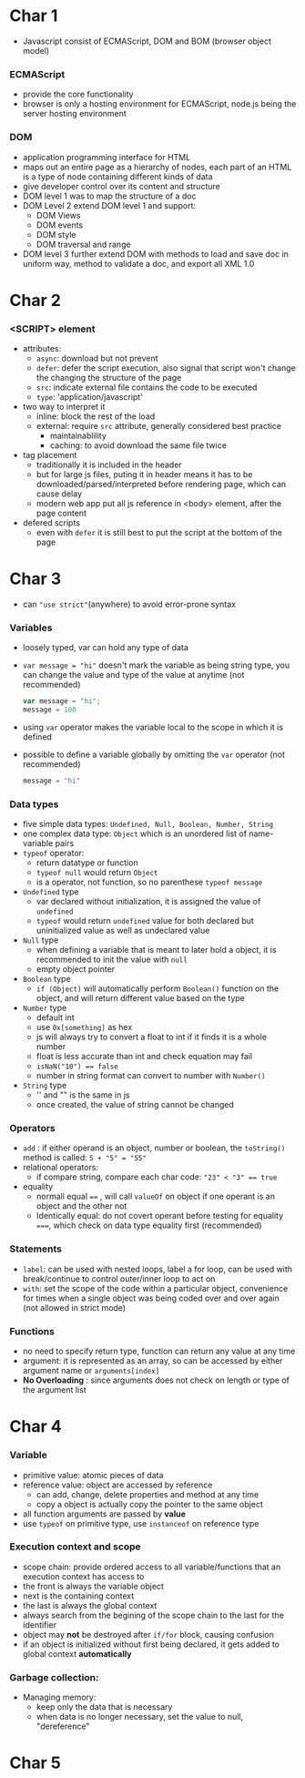 # Char 1

* Javascript consist of ECMAScript, DOM and BOM (browser object model)

### ECMAScript

* provide the core functionality
* browser is only a hosting environment for ECMAScript, node.js being the server hosting environment

### DOM

* application programming interface for HTML
* maps out an entire page as a hierarchy of nodes, each part of an HTML is a type of node containing different kinds of data
* give developer control over its content and structure
* DOM level 1 was to map the structure of a doc
* DOM Level 2 extend DOM level 1 and support:
  * DOM Views
  * DOM events
  * DOM style
  * DOM traversal and range
* DOM level 3 further extend DOM with methods to load and save doc in uniform way, method to validate a doc, and export all XML 1.0

# Char 2

### \<SCRIPT\> element 

* attributes:
  * `async`: download but not prevent
  * `defer`: defer the script execution, also signal that script won't change the changing the structure of the page 
  * `src`: indicate external file contains the code to be executed
  * `type`: 'application/javascript'
* two way to interpret it 
  * inline: block the rest of the load
  * external: require `src` attribute, generally considered best practice
    * maintainablility
    * caching: to avoid download the same file twice
* tag placement
  * traditionally it is included in the header
  * but for large js files, puting it in header means it has to be downloaded/parsed/interpreted before rendering page, which can cause delay
  * modern web app put all js reference in \<body\> element, after the page content
* defered scripts
  * even with `defer` it is still best to put the script at the bottom of the page

# Char 3

* can `"use strict"`(anywhere) to avoid error-prone syntax

### Variables

* loosely typed, var can hold any type of data

* `var message = "hi"` doesn't mark the variable as being string type, you can change the value and type of the value at anytime (not recommended)

  ```javascript
  var message = "hi";
  message = 100
  ```

* using `var` operator makes the variable local to the scope in which it is defined

* possible to define a variable globally by omitting the `var` operator (not recommended)

  ```javascript
  message = "hi"
  ```

### Data types

* five simple data types: `Undefined, Null, Boolean, Number, String`
* one complex data type: `Object` which is an unordered list of name-variable pairs
* `typeof` operator:
  * return datatype or function
  * `typeof null` would return `Object`
  * is a operator, not function, so no parenthese `typeof message`
* `Undefined` type
  * var declared without initialization, it is assigned the value of `undefined`
  * `typeof` would return `undefined` value for both declared but uninitialized value as well as undeclared value
* `Null` type
  * when defining a variable that is meant to later hold a object, it is recommended to init the value with `null`
  * empty object pointer
* `Boolean` type
  * `if (Object)` will automatically perform `Boolean()` function on the object, and will return different value based on the type
* `Number` type
  * default int
  * use `0x[something]` as hex
  * js will always try to convert a float to int if it finds it is a whole number
  * float is less accurate than int and check equation may fail
  * `isNaN("10") == false`
  * number in string format can convert to number with `Number()`
* `String` type
  * '' and "" is the same in js
  * once created, the value of string cannot be changed

### Operators

* `add` : if either operand is an object, number or boolean, the `toString()` method is called: `5 + "5" = "55"`
* relational operators:
  * if compare string, compare each char code: `"23" < "3" == true`  
* equality
  * normall equal `==` , will call `valueOf` on object if one operant is an object and the other not
  * Identically equal: do not covert operant before testing for equality `===`, which check on data type equality first (recommended)

### Statements

* `label`: can be used with nested loops, label a for loop, can be used with break/continue to control outer/inner loop to act on 
* `with`: set the scope of the code within a particular object, convenience for times when a single object was being coded over and over again (not allowed in strict mode)

### Functions

* no need to specify return type, function can return any value at any time
* argument: it is represented as an array, so can be accessed by either argument name or `arguments[index]`
* **No Overloading** : since arguments does not check on length or type of the argument list

# Char 4

### Variable

* primitive value: atomic pieces of data
* reference value: object are accessed by reference
  * can add, change, delete properties and method at any time
  * copy a object is actually copy the pointer to the same object
* all function arguments are passed by **value**
* use `typeof` on primitive type, use `instanceof` on reference type

### Execution context and scope

* scope chain: provide ordered access to all variable/functions that an execution context has access to 
* the front is always the variable object
* next is the containing context
* the last is always the global context
* always search from the begining of the scope chain to the last for the identifier
* object may **not** be destroyed after `if/for` block, causing confusion
* if an object is initialized without first being declared, it gets added to global context **automatically**


### Garbage collection:

* Managing memory: 
  * keep only the data that is necessary
  * when data is no longer necessary, set the value to null, "dereference"

# Char 5



